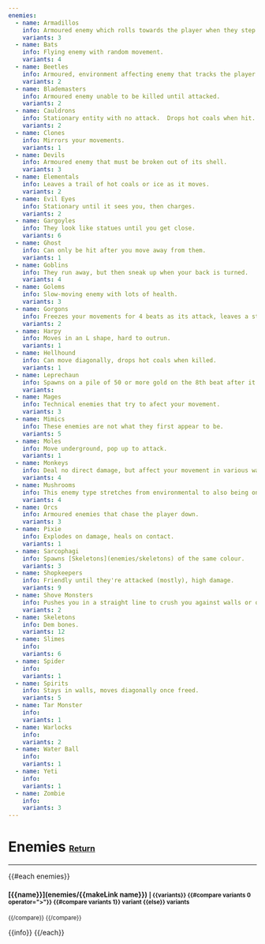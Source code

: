 ```yaml
---
enemies:
  - name: Armadillos
    info: Armoured enemy which rolls towards the player when they step into its line of sight.
    variants: 3
  - name: Bats
    info: Flying enemy with random movement.
    variants: 4
  - name: Beetles
    info: Armoured, environment affecting enemy that tracks the player.
    variants: 2
  - name: Blademasters
    info: Armoured enemy unable to be killed until attacked.
    variants: 2
  - name: Cauldrons
    info: Stationary entity with no attack.  Drops hot coals when hit.
    variants: 2
  - name: Clones
    info: Mirrors your movements.
    variants: 1
  - name: Devils
    info: Armoured enemy that must be broken out of its shell.
    variants: 3
  - name: Elementals
    info: Leaves a trail of hot coals or ice as it moves.
    variants: 2
  - name: Evil Eyes
    info: Stationary until it sees you, then charges.
    variants: 2
  - name: Gargoyles
    info: They look like statues until you get close.
    variants: 6
  - name: Ghost
    info: Can only be hit after you move away from them.
    variants: 1
  - name: Goblins
    info: They run away, but then sneak up when your back is turned.
    variants: 4
  - name: Golems
    info: Slow-moving enemy with lots of health.
    variants: 3
  - name: Gorgons
    info: Freezes your movements for 4 beats as its attack, leaves a statue when killed.
    variants: 2
  - name: Harpy
    info: Moves in an L shape, hard to outrun.
    variants: 1
  - name: Hellhound
    info: Can move diagonally, drops hot coals when killed.
    variants: 1
  - name: Leprechaun
    info: Spawns on a pile of 50 or more gold on the 8th beat after it's created.
    variants:
  - name: Mages
    info: Technical enemies that try to afect your movement.
    variants: 3
  - name: Mimics
    info: These enemies are not what they first appear to be.
    variants: 5
  - name: Moles
    info: Move underground, pop up to attack.
    variants: 1
  - name: Monkeys
    info: Deal no direct damage, but affect your movement in various ways.
    variants: 4
  - name: Mushrooms
    info: This enemy type stretches from environmental to also being one of the few 3/4 time signiature enemies.
    variants: 4 
  - name: Orcs
    info: Armoured enemies that chase the player down.
    variants: 3
  - name: Pixie
    info: Explodes on damage, heals on contact.
    variants: 1
  - name: Sarcophagi
    info: Spawns [Skeletons](enemies/skeletons) of the same colour.
    variants: 3
  - name: Shopkeepers
    info: Friendly until they're attacked (mostly), high damage.
    variants: 9
  - name: Shove Monsters
    info: Pushes you in a straight line to crush you against walls or other entities.
    variants: 2
  - name: Skeletons
    info: Dem bones.
    variants: 12
  - name: Slimes
    info:
    variants: 6
  - name: Spider
    info:
    variants: 1
  - name: Spirits
    info: Stays in walls, moves diagonally once freed.
    variants: 5
  - name: Tar Monster
    info:
    variants: 1
  - name: Warlocks
    info:
    variants: 2
  - name: Water Ball
    info:
    variants: 1
  - name: Yeti
    info:
    variants: 1
  - name: Zombie
    info:
    variants: 3
---  
```

# Enemies <small><sub><sup>[Return](.)</sup></sub></small>
---
{{#each enemies}}
#### [{{name}}](enemies/{{makeLink name}}) <small>| {{variants}} {{#compare variants 0 operator=">"}} {{#compare variants 1}} variant {{else}} variants
{{/compare}}
{{/compare}}
</small>

{{info}}
{{/each}}